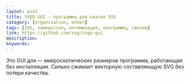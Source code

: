 ```yaml
---
layout: post
title: SVGO GUI — программа для сжатия SVG
category: [organization, other]
tags: [SVG, компрессия, оптимизация, программа, сжатие]
link: https://github.com/svg/svgo-gui
description:
keywords:
---
```


<p>Это GUI для <a href="https://github.com/svg/svgo"></a> — микроскопических размеров программа, работающая без инсталляции. Сильно сжимает векторную составляющую SVG без потери качества.</p>
